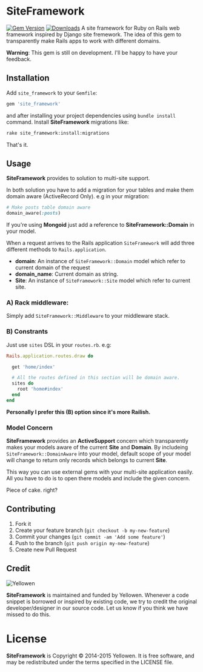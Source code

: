 # SiteFramework
[![Gem Version](https://badge.fury.io/rb/site_framework.png)](http://badge.fury.io/rb/site_framework)
[![Downloads](https://img.shields.io/gem/dt/site_framework.svg)](http://rubygems/gems/site_framework)
A site framework for Ruby on Rails web framework inspired by Django site fremework.
The idea of this gem to transparently make Rails apps to work with different domains.

**Warning**: This gem is still on development. I'll be happy to have your feedback.

## Installation

Add `site_framework` to your `Gemfile`:

```ruby
gem 'site_framework'
```

and after installing your project dependencies using `bundle install` command. Install
**SiteFramework** migrations like:

```bash
rake site_framework:install:migrations
```

That's it.

## Usage

**SiteFramework** provides to solution to multi-site support.

In both solution you have to add a migration for your tables and
make them domain aware (ActiveRecord Only). e.g in your migration:

```ruby
# Make posts table domain aware
domain_aware(:posts)
```

If you're using **Mongoid** just add a reference to **SiteFramework::Domain** in your model.

When a request arrives to the Rails application `SiteFramework` will add three different
methods to `Rails.application`.

* **domain**: An instance of `SiteFramework::Domain` model which refer to current domain of
the request
* **domain_name**: Current domain as string.
* **Site**: An instance of `SiteFramework::Site` model which refer to current site.


### A) Rack middleware:
Simply add `SiteFramework::Middleware` to your middleware stack.

### B) Constrants
Just use `sites` DSL in your `routes.rb`. e.g:

```ruby
Rails.application.routes.draw do

  get 'home/index'

  # All the routes defined in this section will be domain aware.
  sites do
    root 'home#index'
  end
end
```

**Personally I prefer this (B) option since it's more Railish.**

### Model Concern
**SiteFramework** provides an **ActiveSupport** concern which transparently
makes your models aware of the current **Site** and **Domain**. By includeing
`SiteFramework::DomainAware` into your model, default scope of your model will
change to return only records which belongs to current **Site**.

This way you can use external gems with your multi-site application easily.
All you have to do is to open there models and include the given concern.

Piece of cake. right?

## Contributing

1. Fork it
2. Create your feature branch (`git checkout -b my-new-feature`)
3. Commit your changes (`git commit -am 'Add some feature'`)
4. Push to the branch (`git push origin my-new-feature`)
5. Create new Pull Request

## Credit
![Yellowen](http://www.yellowen.com/images/logo.png)

**SiteFramework**  is maintained and funded by Yellowen. Whenever a code snippet is borrowed or inspired by existing code,
we try to credit the original developer/designer in our source code. Let us know if you think we have missed to do this.


# License

**SiteFramework** is Copyright © 2014-2015 Yellowen. It is free software, and may be redistributed under the terms specified in the LICENSE file.

